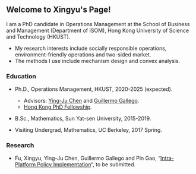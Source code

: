 ## Welcome to Xingyu's Page!
I am a PhD candidate in Operations Management at the School of Business and Management (Department of ISOM), Hong Kong University of Science and Technology (HKUST). 
- My research interests include socially responsible operations, environment-friendly operations and two-sided market. 
- The methods I use include mechanism design and convex analysis.

### Education
- Ph.D., Operations Management, HKUST, 2020-2025 (expected).
  - Advisors: [Ying-Ju Chen](https://imchen.people.ust.hk/) and [Guillermo Gallego](https://ieda.ust.hk/dfaculty/ggallego/).
  - [Hong Kong PhD Fellowship](https://cerg1.ugc.edu.hk/hkpfs/index.html).
 
- B.Sc., Mathematics, Sun Yat-sen University, 2015-2019.

- Visiting Undergrad, Mathematics, UC Berkeley, 2017 Spring.

### Research
- Fu, Xingyu, Ying-Ju Chen, Guillermo Gallego and Pin Gao, “[Intra-Platform Policy Implementation](https://papers.ssrn.com/sol3/papers.cfm?abstract_id=3831733)“, to be submitted.

